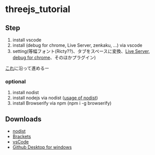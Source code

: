 # threejs_tutorial

## Step

1. install vscode
2. install (debug for chrome, Live Server, zenkaku, ...) via vscode 
3. setting(等幅フォント(Ricty??)、タブをスペースに変換、[Live Server](https://infosmith.biz/blog/it/vscode-extensions-for-p5js), [debug for chrome](https://infosmith.biz/blog/it/p5js-visualstudiocode)、そのほかプラグイン)

[これ](https://ics.media/entry/14771/2)に沿って進めるー

### optional
1. install nodist
2. install nodejs via nodist ([usage of nodist](https://qiita.com/satoyan419/items/56e0b5f35912b9374305))
3. install Browserify via npm (npm i -g browserify)


## Downloads
- [nodist](https://github.com/nullivex/nodist/releases)
- [Brackets](http://brackets.io/)
- [vsCode](https://code.visualstudio.com/)
- [Github Desktop for windows](https://desktop.github.com/)
